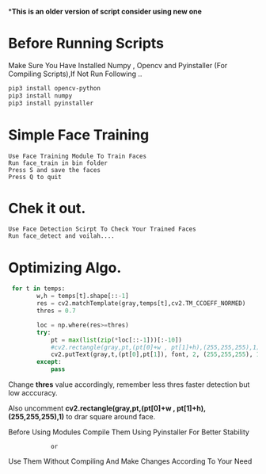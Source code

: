 ***This is an older version of script consider using new one**

# Before Running Scripts

Make Sure You Have Installed Numpy , Opencv and    Pyinstaller (For Compiling Scripts),If Not Run Following ..

```bash
pip3 install opencv-python
pip3 install numpy 
pip3 install pyinstaller
```

# Simple Face Training

    Use Face Training Module To Train Faces
    Run face_train in bin folder
    Press S and save the faces
    Press Q to quit
    
# Chek it out.

    Use Face Detection Scirpt To Check Your Trained Faces
    Run face_detect and voilah....

# Optimizing Algo.

```python
 for t in temps:
        w,h = temps[t].shape[::-1]
        res = cv2.matchTemplate(gray,temps[t],cv2.TM_CCOEFF_NORMED)
        thres = 0.7

        loc = np.where(res>=thres)
        try:
            pt = max(list(zip(*loc[::-1]))[:-10])
            #cv2.rectangle(gray,pt,(pt[0]+w , pt[1]+h),(255,255,255),1)
            cv2.putText(gray,t,(pt[0],pt[1]), font, 2, (255,255,255), 1, cv2.LINE_AA)
        except:
            pass
```
Change **thres** value accordingly, remember less thres faster detection but low acccuracy.

Also uncomment **cv2.rectangle(gray,pt,(pt[0]+w , pt[1]+h),(255,255,255),1)** to drar square around face.

Before Using Modules Compile Them Using Pyinstaller For Better Stability

                or

Use Them Without Compiling And Make Changes According To Your Need
